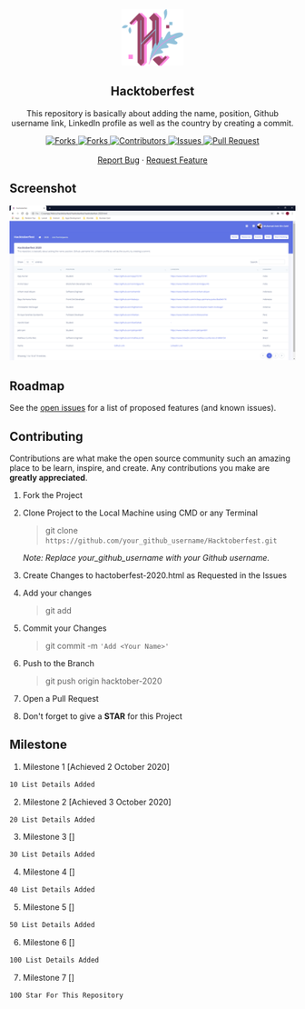 <p align="center">
    <img src="assets/img/hacktoberfest-logo.svg" alt="Hacktoberfest Logo" width="auto" height="100">
    <h2 align="center">Hacktoberfest</h2>
    <p align="center">This repository is basically about adding the name, position, Github username link, LinkedIn profile as well as the country by creating a commit.</p>
</p>
    
<p align="center">
    <a href="https://github.com/mmuhamadamirzaidi/Hacktoberfest/network/members">
        <img alt="Forks" src="https://img.shields.io/github/forks/mmuhamadamirzaidi/Hacktoberfest?color=9d65c9" />
    </a>
    <a href="https://github.com/mmuhamadamirzaidi/Hacktoberfest/stargazers">
        <img alt="Forks" src="https://img.shields.io/github/stars/mmuhamadamirzaidi/Hacktoberfest?color=f0a500" />
    </a>
    <a href="https://github.com/mmuhamadamirzaidi/Hacktoberfest/graphs/contributors">
        <img alt="Contributors" src="https://img.shields.io/github/contributors/mmuhamadamirzaidi/Hacktoberfest?color=0088ff" />
    </a>
    <a href="https://github.com/mmuhamadamirzaidi/Hacktoberfest/issues">
        <img alt="Issues" src="https://img.shields.io/github/issues/mmuhamadamirzaidi/Hacktoberfest?color=ff4b5c" />
    </a>
    <a href="https://github.com/mmuhamadamirzaidi/Hacktoberfest/pulls">
        <img alt="Pull Request" src="https://img.shields.io/github/issues-pr/mmuhamadamirzaidi/Hacktoberfest?color=4CAF50" />
    </a>
    <br/>
    <br/>
    <a href="https://github.com/mmuhamadamirzaidi/Hacktoberfest/issues">Report Bug</a>
    ·
    <a href="https://github.com/mmuhamadamirzaidi/Hacktoberfest/issues">Request Feature</a>
</p>

<!-- SCREENSHOT -->
## Screenshot

![Product Name Screen Shot][product-screenshot]

<!-- ROADMAP -->
## Roadmap

See the [open issues](https://github.com/mmuhamadamirzaidi/Hacktoberfest/issues) for a list of proposed features (and known issues).

<!-- CONTRIBUTING -->
## Contributing

Contributions are what make the open source community such an amazing place to be learn, inspire, and create. Any contributions you make are **greatly appreciated**.
  
   1.  Fork the Project
    
   2.  Clone Project to the Local Machine using CMD or any Terminal 
            
          >git clone `https://github.com/your_github_username/Hacktoberfest.git`             
             
          _Note: Replace your_github_username with your Github username._
  
   3.  Create Changes to hactoberfest-2020.html as Requested in the Issues
  
   4.  Add your changes
            
          >git add <file you made changes in>
  
   5.  Commit your Changes 
            
          >git commit -m `'Add <Your Name>'`
            
   6.  Push to the Branch 
            
          >git push origin hacktober-2020 
  
   7.  Open a Pull Request
  
   8.  Don't forget to give a **STAR** for this Project

## Milestone

1. Milestone 1 [Achieved 2 October 2020]
```sh
10 List Details Added
```
2. Milestone 2 [Achieved 3 October 2020]
```sh
20 List Details Added
```
3. Milestone 3 []
```sh
30 List Details Added
```
4. Milestone 4 []
```sh
40 List Details Added
```
5. Milestone 5 []
```sh
50 List Details Added
```
6. Milestone 6 []
```sh
100 List Details Added
```
7. Milestone 7 []
```sh
100 Star For This Repository
```

<!-- MARKDOWN LINKS & IMAGES -->
<!-- https://www.markdownguide.org/basic-syntax/#reference-style-links -->
[contributors-shield]: https://img.shields.io/github/contributors/mmuhamadamirzaidi/repo.svg?style=flat-square
[contributors-url]: https://github.com/mmuhamadamirzaidi/Hacktoberfest/graphs/contributors
[forks-shield]: https://img.shields.io/github/forks/mmuhamadamirzaidi/repo.svg?style=flat-square
[forks-url]: https://github.com/mmuhamadamirzaidi/Hacktoberfest/network/members
[stars-shield]: https://img.shields.io/github/stars/mmuhamadamirzaidi/repo.svg?style=flat-square
[stars-url]: https://github.com/mmuhamadamirzaidi/Hacktoberfest/stargazers
[issues-shield]: https://img.shields.io/github/issues/mmuhamadamirzaidi/repo.svg?style=flat-square
[issues-url]: https://github.com/mmuhamadamirzaidi/Hacktoberfest/issues
[linkedin-shield]: https://img.shields.io/badge/-LinkedIn-black.svg?style=flat-square&logo=linkedin&colorB=555
[linkedin-url]: https://linkedin.com/in/mmuhamadamirzaidi
[product-screenshot]: assets/img/screenshot.png
